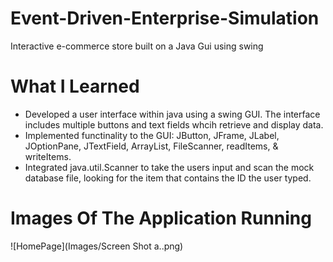 
# Event-Driven-Enterprise-Simulation

Interactive e-commerce store built on a Java Gui using swing

# What I Learned

* Developed a user interface within java using a swing GUI. The interface includes multiple buttons and text fields whcih retrieve and display data.
* Implemented functinality to the GUI: JButton, JFrame, JLabel, JOptionPane, JTextField, ArrayList, FileScanner, readItems, & writeItems.
* Integrated java.util.Scanner to take the users input and scan the mock database file, looking for the item that contains the ID the user typed.

# Images Of The Application Running

![HomePage](Images/Screen Shot a..png)
